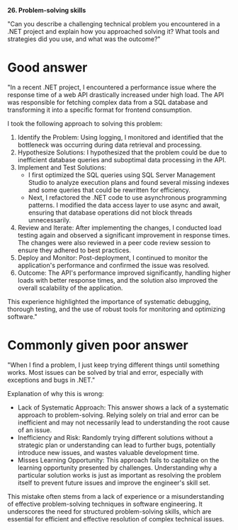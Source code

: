 **26. Problem-solving skills**

"Can you describe a challenging technical problem you encountered in a .NET project and explain how you approached solving it? What tools and strategies did you use, and what was the outcome?"

# Good answer
"In a recent .NET project, I encountered a performance issue where the response time of a web API drastically increased under high load. The API was responsible for fetching complex data from a SQL database and transforming it into a specific format for frontend consumption.

I took the following approach to solving this problem:
1.	Identify the Problem: Using logging, I monitored and identified that the bottleneck was occurring during data retrieval and processing.
2.	Hypothesize Solutions: I hypothesized that the problem could be due to inefficient database queries and suboptimal data processing in the API.
3.	Implement and Test Solutions:
    - I first optimized the SQL queries using SQL Server Management Studio to analyze execution plans and found several missing indexes and some queries that could be rewritten for efficiency.
    - Next, I refactored the .NET code to use asynchronous programming patterns. I modified the data access layer to use async and await, ensuring that database operations did not block threads unnecessarily.
4.	Review and Iterate: After implementing the changes, I conducted load testing again and observed a significant improvement in response times. The changes were also reviewed in a peer code review session to ensure they adhered to best practices.
5.	Deploy and Monitor: Post-deployment, I continued to monitor the application's performance and confirmed the issue was resolved.
6.	Outcome: The API's performance improved significantly, handling higher loads with better response times, and the solution also improved the overall scalability of the application.

This experience highlighted the importance of systematic debugging, thorough testing, and the use of robust tools for monitoring and optimizing software."

# Commonly given poor answer

"When I find a problem, I just keep trying different things until something works. Most issues can be solved by trial and error, especially with exceptions and bugs in .NET."

Explanation of why this is wrong:
- Lack of Systematic Approach: This answer shows a lack of a systematic approach to problem-solving. Relying solely on trial and error can be inefficient and may not necessarily lead to understanding the root cause of an issue.
- Inefficiency and Risk: Randomly trying different solutions without a strategic plan or understanding can lead to further bugs, potentially introduce new issues, and wastes valuable development time.
- Misses Learning Opportunity: This approach fails to capitalize on the learning opportunity presented by challenges. Understanding why a particular solution works is just as important as resolving the problem itself to prevent future issues and improve the engineer's skill set.

This mistake often stems from a lack of experience or a misunderstanding of effective problem-solving techniques in software engineering. It underscores the need for structured problem-solving skills, which are essential for efficient and effective resolution of complex technical issues.
